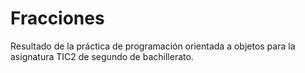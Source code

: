 # Fracciones
Resultado de la práctica de programación orientada a objetos para la asignatura TIC2 de segundo de bachillerato.

